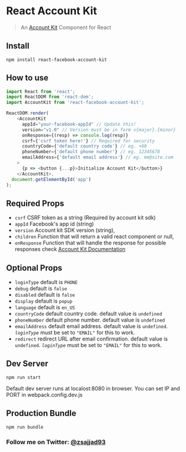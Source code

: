 # React Account Kit

> An [Account Kit](https://developers.facebook.com/docs/accountkit) Component for React

## Install
```
npm install react-facebook-account-kit

```

## How to use
```js
import React from 'react';
import ReactDOM from 'react-dom';
import AccountKit from 'react-facebook-account-kit';

ReactDOM.render(
    <AccountKit
      appId="your-facebook-appId" // Update this!
      version="v1.0" // Version must be in form v{major}.{minor}
      onResponse={(resp) => console.log(resp)}
      csrf={'csrf token here!'} // Required for security
      countryCode={'default country code'} // eg. +60
      phoneNumber={'default phone number'} // eg. 12345678
      emailAddress={'default email address'} // eg. me@site.com
    >
      {p => <button {...p}>Initialize Account Kit</button>}
    </AccountKit>,
  document.getElementById('app')
);
```

## Required Props
- ```csrf``` CSRF token as a string (Required by account kit sdk)
- ```appId``` Facebook's app id (string)
- ```version``` Account kit SDK version (string),
- ```children``` Function that will return a valid react component or null,
- ```onResponse``` Function that will handle the response for possible responses check [Account Kit Documentation](https://developers.facebook.com/docs/accountkit/webjs)

## Optional Props
- ```loginType``` default is ```PHONE```
- ```debug``` default is ```false```
- ```disabled``` default is ```false```
- ```display``` default is ```popup```
- ```language``` default is ```en_US```
- ```countryCode``` default country code. default value is ```undefined```
- ```phoneNumber``` default phone number. default value is ```undefined```
- ```emailAddress``` default email address. default value is ```undefined```.
*`loginType`* must be set to ```"EMAIL"``` for this to work.
- ```redirect``` redirect URL after email confirmation. default value is ```undefined```.
*`loginType`* must be set to ```"EMAIL"``` for this to work.


## Dev Server
```
npm run start

```
Default dev server runs at localost:8080 in browser.
You can set IP and PORT in webpack.config.dev.js

## Production Bundle
```
npm run bundle
```

### Follow me on Twitter: [@zsajjad93](https://twitter.com/zsajjad93)
